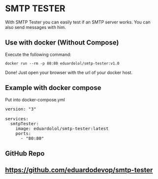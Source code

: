 # SMTP TESTER

With SMTP Tester you can easily test if an SMTP server works. You can also send messages with him.

## Use with docker (Without Compose)

Execute the following command:

`docker run --rm -p 80:80 eduardolol/smtp-tester:v1.0`

Done! Just open your browser with the url of your docker host.

## Example with docker compose

Put into docker-compose.yml

<pre>
version: "3"

services:
  smtpTester:
    image: eduardolol/smtp-tester:latest
    ports:
      - "80:80"
</pre>

## GitHub Repo

## https://github.com/eduardodevop/smtp-tester
